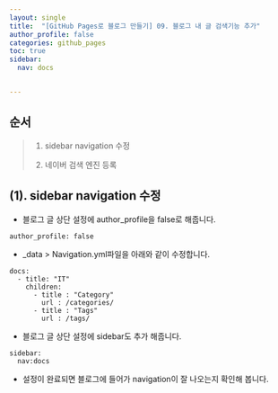 ```yaml
---
layout: single
title:  "[GitHub Pages로 블로그 만들기] 09. 블로그 내 글 검색기능 추가"
author_profile: false
categories: github_pages
toc: true
sidebar:
  nav: docs


---
```


## 순서

>1. sidebar navigation 수정
>
>2. 네이버 검색 엔진 등록





## (1). sidebar navigation 수정



- 블로그 글 상단 설정에 author_profile을  false로 해줍니다.

```
author_profile: false
```



- _data > Navigation.yml파일을 아래와 같이 수정합니다.

```
docs:
  - title: "IT"
    children:
      - title : "Category"
        url : /categories/
      - title : "Tags"
        url : /tags/
```

- 블로그 글 상단 설정에 sidebar도 추가 해줍니다.

```
sidebar:
  nav:docs

```

- 설정이 완료되면 블로그에 들어가 navigation이 잘 나오는지 확인해 봅니다.

